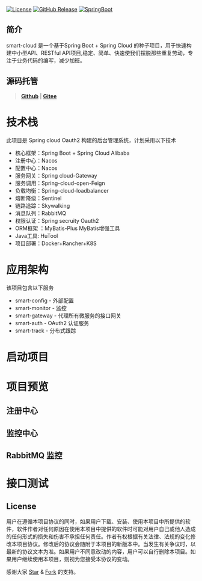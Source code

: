 [![License](http://img.shields.io/:license-apache-blue.svg)](http://www.apache.org/licenses/LICENSE-2.0.html)
[![GitHub Release](https://img.shields.io/github/release/lerry903/smart-cloud.svg)](https://github.com/lerry903/smart-cloud/releases)
[![SpringBoot](https://img.shields.io/badge/SpringBoot-2.1.6.RELEASE-brightgreen.svg)](https://docs.spring.io/spring-boot/docs/2.1.6.RELEASE/reference/htmlsingle/)
## 简介
smart-cloud 是一个基于Spring Boot + Spring Cloud 的种子项目，用于快速构建中小型API、RESTful API项目,稳定、简单、快速使我们摆脱那些重复劳动，专注于业务代码的编写，减少加班。

## 源码托管
> **[Github](https://github.com/lerry903/smart-cloud)** | **[Gitee](https://gitee.com/lerry903/smart-cloud)**

# 技术栈
此项目是 Spring cloud Oauth2 构建的后台管理系统，计划采用以下技术
- 核心框架：Spring Boot + Spring Cloud Alibaba
- 注册中心：Nacos
- 配置中心：Nacos
- 服务网关：Spring cloud-Gateway
- 服务调用：Spring-cloud-open-Feign
- 负载均衡：Spring-cloud-loadbalancer
- 熔断降级：Sentinel
- 链路追踪：Skywalking
- 消息队列：RabbitMQ
- 权限认证：Spring secruity Oauth2
- ORM框架 ：MyBatis-Plus MyBatis增强工具
- Java工具: HuTool
- 项目部署：Docker+Rancher+K8S

# 应用架构

该项目包含以下服务

* smart-config - 外部配置
* smart-monitor - 监控
* smart-gateway - 代理所有微服务的接口网关
* smart-auth - OAuth2 认证服务
* smart-track - 分布式跟踪
 
# 启动项目


# 项目预览
## 注册中心

## 监控中心

## RabbitMQ 监控

# 接口测试


## License

用户在遵循本项目协议的同时，如果用户下载、安装、使用本项目中所提供的软件，软件作者对任何原因在使用本项目中提供的软件时可能对用户自己或他人造成的任何形式的损失和伤害不承担任何责任。作者有权根据有关法律、法规的变化修改本项目协议。修改后的协议会随附于本项目的新版本中。当发生有关争议时，以最新的协议文本为准。如果用户不同意改动的内容，用户可以自行删除本项目。如果用户继续使用本项目，则视为您接受本协议的变动。

感谢大家 [Star](https://github.com/lerry903/smart-cloud/stargazers) & [Fork](https://github.com/lerry903/smart-cloud/network/members) 的支持。

